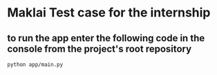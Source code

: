 # Maklai Test case for the internship


## to run the app enter the following code in the console from the project's root repository

    python app/main.py